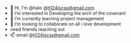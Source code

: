 - 👋 Hi, I’m @halo @h124jscss@gmail.com
- 👀 I’m interested in Developing the arch of the covenant 
- 🌱 I’m currently learning project management 
- 💞️ I’m looking to collaborate on all i love development
- need friends reaching out
- 📫 email @h124jscss@gmail.com

<!----
